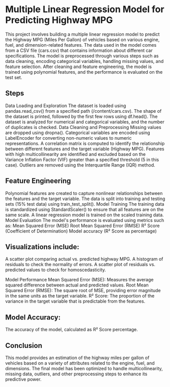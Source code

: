 # Multiple Linear Regression Model for Predicting Highway MPG

This project involves building a multiple linear regression model to predict the Highway MPG (Miles Per Gallon) of vehicles based on various engine, fuel, and dimension-related features. The data used in the model comes from a CSV file (cars.csv) that contains information about different car specifications. The model is preprocessed through various steps such as data cleaning, encoding categorical variables, handling missing values, and feature selection. After cleaning and feature engineering, the model is trained using polynomial features, and the performance is evaluated on the test set.

## Steps

Data Loading and Exploration The dataset is loaded using pandas.read_csv() from a specified path (/content/cars.csv). 
The shape of the dataset is printed, followed by the first few rows using df.head(). The dataset is analyzed for numerical and categorical variables, and the number of duplicates is checked.
Data Cleaning and Preprocessing Missing values are dropped using dropna().
Categorical variables are encoded using LabelEncoder for converting non-numeric values to numeric representations. A correlation matrix is computed to identify the relationship between different features and the target variable (Highway MPG).
Features with high multicollinearity are identified and excluded based on the Variance Inflation Factor (VIF) greater than a specified threshold (5 in this case). 
Outliers are removed using the Interquartile Range (IQR) method.
## Feature Engineering 
Polynomial features are created to capture nonlinear relationships between the features and the target variable. 
The data is split into training and testing sets (15% test data) using train_test_split().
Model Training The training data is standardized using StandardScaler() to ensure that all features are on the same scale. A linear regression model is trained on the scaled training data.
Model Evaluation The model's performance is evaluated using metrics such as:
Mean Squared Error (MSE) 
Root Mean Squared Error (RMSE) 
R² Score (Coefficient of Determination) Model accuracy (R² Score as percentage)
## Visualizations include:

A scatter plot comparing actual vs. predicted highway MPG. A histogram of residuals to check the normality of errors.
A scatter plot of residuals vs. predicted values to check for homoscedasticity.

Model Performance Mean Squared Error (MSE): Measures the average squared difference between actual and predicted values. 
Root Mean Squared Error (RMSE): The square root of MSE, providing error magnitude in the same units as the target variable. 
R² Score: The proportion of the variance in the target variable that is predictable from the features.
## Model Accuracy: 
The accuracy of the model, calculated as R² Score percentage. 
## Conclusion 
This model provides an estimation of the highway miles per gallon of vehicles based on a variety of attributes related to the engine, fuel, and dimensions. The final model has been optimized to handle multicollinearity, missing data, outliers, and other preprocessing steps to enhance its predictive power.
